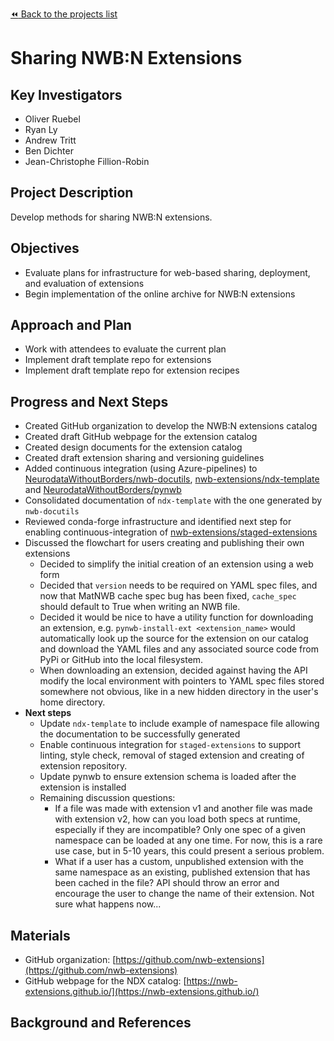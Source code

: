 [:rewind: Back to the projects list](../../README.md#ProjectsList)

<!-- For information on how to write GitHub .md files see https://guides.github.com/features/mastering-markdown/ -->

# Sharing NWB:N Extensions

## Key Investigators

- Oliver Ruebel
- Ryan Ly
- Andrew Tritt
- Ben Dichter
- Jean-Christophe Fillion-Robin

## Project Description

Develop methods for sharing NWB:N extensions.

## Objectives

- Evaluate plans for infrastructure for web-based sharing, deployment, and evaluation of extensions
- Begin implementation of the online archive for NWB:N extensions

## Approach and Plan

- Work with attendees to evaluate the current plan
- Implement draft template repo for extensions
- Implement draft template repo for extension recipes

## Progress and Next Steps

- Created GitHub organization to develop the NWB:N extensions catalog
- Created draft GitHub webpage for the extension catalog
- Created design documents for the extension catalog
- Created draft extension sharing and versioning guidelines
- Added continuous integration (using Azure-pipelines) to [NeurodataWithoutBorders/nwb-docutils](https://github.com/NeurodataWithoutBorders/nwb-docutils), [nwb-extensions/ndx-template](https://github.com/nwb-extensions/ndx-template) and  [NeurodataWithoutBorders/pynwb](https://github.com/NeurodataWithoutBorders/pynwb)
- Consolidated documentation of `ndx-template` with the one generated by `nwb-docutils`
- Reviewed conda-forge infrastructure and identified next step for enabling continuous-integration of [nwb-extensions/staged-extensions](https://github.com/nwb-extensions/staged-extensions)
- Discussed the flowchart for users creating and publishing their own extensions
  - Decided to simplify the initial creation of an extension using a web form
  - Decided that `version` needs to be required on YAML spec files, and now that MatNWB cache spec bug has been fixed, `cache_spec` should default to True when writing an NWB file.
  - Decided it would be nice to have a utility function for downloading an extension, e.g. `pynwb-install-ext <extension_name>` would automatically look up the source for the extension on our catalog and download the YAML files and any associated source code from PyPi or GitHub into the local filesystem.
  - When downloading an extension, decided against having the API modify the local environment with pointers to YAML spec files stored somewhere not obvious, like in a new hidden directory in the user's home directory.
- **Next steps**
  - Update `ndx-template` to include example of namespace file allowing the documentation to be successfully generated
  - Enable continuous integration for `staged-extensions` to support linting, style check, removal of staged extension and creating of extension repository.
  - Update pynwb to ensure extension schema is loaded after the extension is installed
  - Remaining discussion questions:
    - If a file was made with extension v1 and another file was made with extension v2, how can you load both specs at runtime, especially if they are incompatible? Only one spec of a given namespace can be loaded at any one time. For now, this is a rare use case, but in 5-10 years, this could present a serious problem.
    - What if a user has a custom, unpublished extension with the same namespace as an existing, published extension that has been cached in the file? API should throw an error and encourage the user to change the name of their extension. Not sure what happens now...

## Materials

- GitHub organization: [https://github.com/nwb-extensions](https://github.com/nwb-extensions)
- GitHub webpage for the NDX catalog: [https://nwb-extensions.github.io/](https://nwb-extensions.github.io/)


## Background and References

<!--Use this space for information that may help people better understand your project, like links to papers, source code, or data ,e.g:-->
<!-- - Source code: https://github.com/YourUser/YourRepository -->
<!-- - Documentation: https://link.to.docs -->
<!-- - Test data: https://link.to.test.data -->
